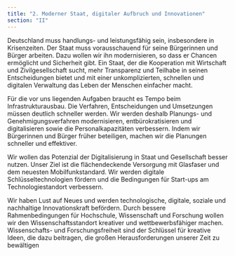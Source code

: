 ```yaml
---
title: "2. Moderner Staat, digitaler Aufbruch und Innovationen"
section: "II"
---
```


Deutschland muss handlungs- und leistungsfähig sein, insbesondere in Krisenzeiten. Der Staat muss vorausschauend für seine Bürgerinnen und Bürger arbeiten. Dazu wollen wir ihn modernisieren, so dass er Chancen ermöglicht und Sicherheit gibt. Ein Staat, der die Kooperation mit Wirtschaft und Zivilgesellschaft sucht, mehr Transparenz und Teilhabe in seinen Entscheidungen bietet und mit einer unkomplizierten, schnellen und digitalen Verwaltung das Leben der Menschen einfacher macht.

Für die vor uns liegenden Aufgaben braucht es Tempo beim Infrastrukturausbau. Die Verfahren, Entscheidungen und Umsetzungen müssen deutlich schneller werden. Wir werden deshalb Planungs- und Genehmigungsverfahren modernisieren, entbürokratisieren und digitalisieren sowie die Personalkapazitäten verbessern. Indem wir Bürgerinnen und Bürger früher beteiligen, machen wir die Planungen schneller und effektiver.

Wir wollen das Potenzial der Digitalisierung in Staat und Gesellschaft besser nutzen. Unser Ziel ist die flächendeckende Versorgung mit Glasfaser und dem neuesten Mobilfunkstandard. Wir werden digitale Schlüsseltechnologien fördern und die Bedingungen für Start-ups am Technologiestandort verbessern.

Wir haben Lust auf Neues und werden technologische, digitale, soziale und nachhaltige Innovationskraft befördern. Durch bessere Rahmenbedingungen für Hochschule, Wissenschaft und Forschung wollen wir den Wissenschaftsstandort kreativer und wettbewerbsfähiger machen. Wissenschafts- und Forschungsfreiheit sind der Schlüssel für kreative Ideen, die dazu beitragen, die großen Herausforderungen unserer Zeit zu bewältigen
